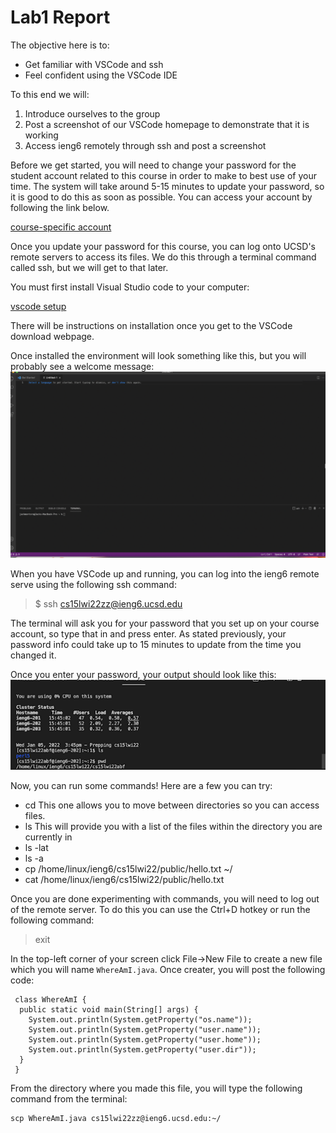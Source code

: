 
# Lab1 Report
The objective here is to:
* Get familiar with VSCode and ssh
* Feel confident using the VSCode IDE


To this end we will:
1. Introduce ourselves to the group
2. Post a screenshot of our VSCode homepage to demonstrate that it is working
3. Access ieng6 remotely through ssh and post a screenshot


Before we get started, you will need to change your password for the student account related to this course in order to make to best use of your time. The system will take around 5-15 minutes to update your password, so it is good to do this as soon as possible. You can access your account by following the link below.

[course-specific account](https://sdacs.ucsd.edu/~icc/index.php)

Once you update your password for this course, you can log onto UCSD's remote servers to access its files. We do this through a terminal command called ssh, but we will get to that later.

You must first install Visual Studio code to your computer:

[vscode setup](https://code.visualstudio.com/)

There will be instructions on installation once you get to the VSCode download webpage.
 
Once installed the environment will look something like this, but you will probably see a welcome message:
![VSCode Screenshot](Lab2Screenshot.png)

When you have VSCode up and running, you can log into the ieng6 remote serve using the following ssh command:

> $ ssh cs15lwi22zz@ieng6.ucsd.edu

The terminal will ask you for your password that you set up on your course account, so type that in and press enter. As stated previously, your password info could take up to 15 minutes to update from the time you changed it.

Once you enter your password, your output should look like this:
![ssh](sshScreenshot.png)

Now, you can run some commands! Here are a few you can try:

* cd  This one allows you to move between directories so you can access files.
* ls  This will provide you with a list of the files within the directory you are currently in
* ls -lat
* ls -a
* cp /home/linux/ieng6/cs15lwi22/public/hello.txt ~/
* cat /home/linux/ieng6/cs15lwi22/public/hello.txt

Once you are done experimenting with commands, you will need to log out of the remote server.
To do this you can use the Ctrl+D hotkey or run the following command:
> exit

In the top-left corner of your screen click File->New File to create a new file which you will name `WhereAmI.java`. Once creater, you will post the following code:
 
```
 class WhereAmI {
  public static void main(String[] args) {
    System.out.println(System.getProperty("os.name"));
    System.out.println(System.getProperty("user.name"));
    System.out.println(System.getProperty("user.home"));
    System.out.println(System.getProperty("user.dir"));
  }
 }
 ```
 From the directory where you made this file, you will type the following command from the terminal:
 ```
 scp WhereAmI.java cs15lwi22zz@ieng6.ucsd.edu:~/
 ```
 




